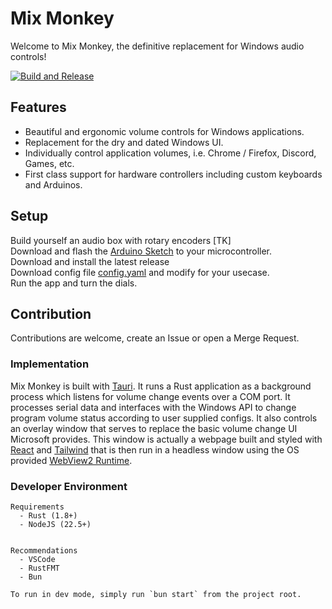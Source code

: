 # Mix Monkey

Welcome to Mix Monkey, the definitive replacement for Windows audio controls!

[![Build and Release](https://github.com/zmconnelly/mix-monkey/actions/workflows/release.yaml/badge.svg?branch=main)](https://github.com/zmconnelly/mix-monkey/actions/workflows/release.yaml)

## Features

- Beautiful and ergonomic volume controls for Windows applications.
- Replacement for the dry and dated Windows UI.
- Individually control application volumes, i.e. Chrome / Firefox, Discord, Games, etc.
- First class support for hardware controllers including custom keyboards and Arduinos.

## Setup

Build yourself an audio box with rotary encoders [TK]  
Download and flash the [Arduino Sketch](/arduino/sketch/sketch.ino) to your microcontroller.  
Download and install the latest release  
Download config file [config.yaml](/src-tauri/config.yaml) and modify for your usecase.  
Run the app and turn the dials.

## Contribution

Contributions are welcome, create an Issue or open a Merge Request.

### Implementation

Mix Monkey is built with [Tauri](https://tauri.app/). It runs a Rust application as a background process which listens for volume change events over a COM port. It processes serial data and interfaces with the Windows API to change program volume status according to user supplied configs. It also controls an overlay window that serves to replace the basic volume change UI Microsoft provides. This window is actually a webpage built and styled with [React](https://react.dev/) and [Tailwind](https://tailwindcss.com/) that is then run in a headless window using the OS provided [WebView2 Runtime](https://learn.microsoft.com/en-us/microsoft-edge/webview2/?form=MA13LH).

### Developer Environment

    Requirements
      - Rust (1.8+)
      - NodeJS (22.5+)


    Recommendations
      - VSCode
      - RustFMT
      - Bun

    To run in dev mode, simply run `bun start` from the project root.

